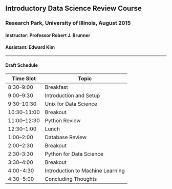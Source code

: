 ## Introductory Data Science Review Course
### Research Park, University of Illinois, August 2015
#### Instructor: Professor Robert J. Brunner
#### Assistant:  Edward Kim
-----

#### Draft Schedule
| Time Slot | Topic |
|---|---|
| 8:30–9:00 |Breakfast  |
| 9:00–9:30 | Introduction and Setup  |
|9:30–10:30 |Unix for Data Science  |
|10:30–11:00 |Breakout  |
|11:00–12:30 |Python Review | 
|12:30–1:00 |Lunch  |
|1:00–2:00 |Database Review  |
|2:00–2:30 |Breakout  |
|2:30–3:30 |Python for Data Science  |
|3:30–4:00 |Breakout  |
|4:00-4:30 |Introduction to Machine Learning  |
|4:30-5:00 |Concluding Thoughts|
